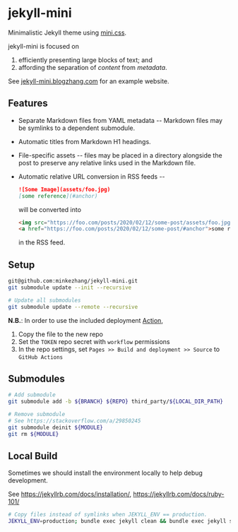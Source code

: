# jekyll-mini
Minimalistic Jekyll theme using [mini.css](https://minicss.org).

jekyll-mini is focused on

1. efficiently presenting large blocks of text; and
1. affording the separation of *content* from *metadata*.

See [jekyll-mini.blogzhang.com](https://jekyll-mini.blogzhang.com) for an
example website.

## Features

* Separate Markdown files from YAML metadata -- Markdown files may be symlinks
  to a dependent submodule.
* Automatic titles from Markdown H1 headings.
* File-specific assets -- files may be placed in a directory alongside the post
  to preserve any relative links used in the Markdown file.
* Automatic relative URL conversion in RSS feeds --

  ```markdown
  ![Some Image](assets/foo.jpg)
  [some reference](#anchor)
  ```

  will be converted into
  ```html
  <img src="https://foo.com/posts/2020/02/12/some-post/assets/foo.jpg" />
  <a href="https://foo.com/posts/2020/02/12/some-post/#anchor">some reference</a>
  ```
  in the RSS feed.

## Setup

```bash
git@github.com:minkezhang/jekyll-mini.git
git submodule update --init --recursive

# Update all submodules
git submodule update --remote --recursive
```

**N.B.**: In order to use the included deployment [Action](.github/workflows/publish.yml),

1. Copy the file to the new repo
1. Set the `TOKEN` repo secret with `workflow` permissions
1. In the repo settings, set `Pages >> Build and deployment >> Source` to `GitHub Actions`

## Submodules

```bash
# Add submodule
git submodule add -b ${BRANCH} ${REPO} third_party/${LOCAL_DIR_PATH}

# Remove submodule
# See https://stackoverflow.com/a/29850245
git submodule deinit ${MODULE}
git rm ${MODULE}
```

## Local Build

Sometimes we should install the environment locally to help debug development.

See
https://jekyllrb.com/docs/installation/,
https://jekyllrb.com/docs/ruby-101/

```bash
# Copy files instead of symlinks when JEKYLL_ENV == production.
JEKYLL_ENV=production; bundle exec jekyll clean && bundle exec jekyll serve
```
